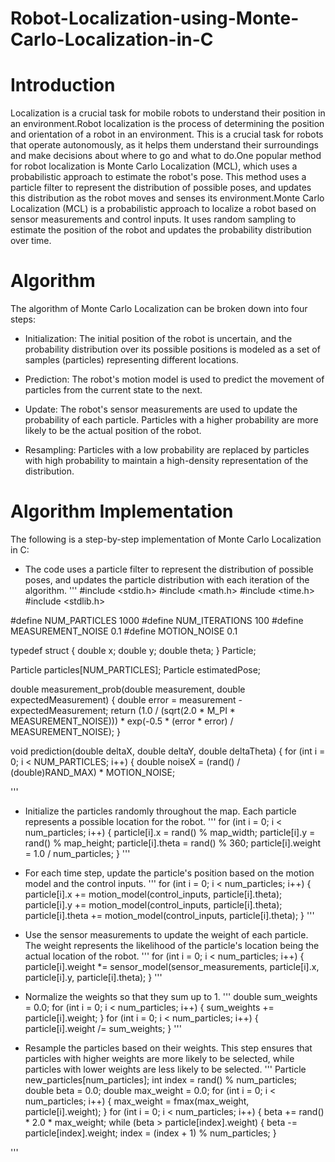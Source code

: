 # Robot-Localization-using-Monte-Carlo-Localization-in-C

# Introduction

Localization is a crucial task for mobile robots to understand their position in an environment.Robot localization is the process of determining the position and orientation of a robot in an environment. This is a crucial task for robots that operate autonomously, as it helps them understand their surroundings and make decisions about where to go and what to do.One popular method for robot localization is Monte Carlo Localization (MCL), which uses a probabilistic approach to estimate the robot's pose. This method uses a particle filter to represent the distribution of possible poses, and updates this distribution as the robot moves and senses its environment.Monte Carlo Localization (MCL) is a probabilistic approach to localize a robot based on sensor measurements and control inputs. It uses random sampling to estimate the position of the robot and updates the probability distribution over time.

# Algorithm

The algorithm of Monte Carlo Localization can be broken down into four steps:

* Initialization: The initial position of the robot is uncertain, and the probability distribution over its possible positions is modeled as a set of samples (particles) representing different locations.

* Prediction: The robot's motion model is used to predict the movement of particles from the current state to the next.

* Update: The robot's sensor measurements are used to update the probability of each particle. Particles with a higher probability are more likely to be the actual position of the robot.

* Resampling: Particles with a low probability are replaced by particles with high probability to maintain a high-density representation of the distribution.

# Algorithm Implementation

The following is a step-by-step implementation of Monte Carlo Localization in C:

* The code uses a particle filter to represent the distribution of possible poses, and updates the particle distribution with each iteration of the algorithm.
'''
#include <stdio.h>
#include <math.h>
#include <time.h>
#include <stdlib.h>

#define NUM_PARTICLES 1000
#define NUM_ITERATIONS 100
#define MEASUREMENT_NOISE 0.1
#define MOTION_NOISE 0.1

typedef struct {
  double x;
  double y;
  double theta;
} Particle;

Particle particles[NUM_PARTICLES];
Particle estimatedPose;

double measurement_prob(double measurement, double expectedMeasurement) {
  double error = measurement - expectedMeasurement;
  return (1.0 / (sqrt(2.0 * M_PI * MEASUREMENT_NOISE))) * exp(-0.5 * (error * error) / MEASUREMENT_NOISE);
}

void prediction(double deltaX, double deltaY, double deltaTheta) {
  for (int i = 0; i < NUM_PARTICLES; i++) {
    double noiseX = (rand() / (double)RAND_MAX) * MOTION_NOISE;

'''
* Initialize the particles randomly throughout the map. Each particle represents a possible location for the robot.
'''
for (int i = 0; i < num_particles; i++) {
    particle[i].x = rand() % map_width;
    particle[i].y = rand() % map_height;
    particle[i].theta = rand() % 360;
    particle[i].weight = 1.0 / num_particles;
}
'''
* For each time step, update the particle's position based on the motion model and the control inputs.
'''
for (int i = 0; i < num_particles; i++) {
    particle[i].x += motion_model(control_inputs, particle[i].theta);
    particle[i].y += motion_model(control_inputs, particle[i].theta);
    particle[i].theta += motion_model(control_inputs, particle[i].theta);
}
'''

* Use the sensor measurements to update the weight of each particle. The weight represents the likelihood of the particle's location being the actual location of the robot.
'''
for (int i = 0; i < num_particles; i++) {
    particle[i].weight *= sensor_model(sensor_measurements, particle[i].x, particle[i].y, particle[i].theta);
}
'''
* Normalize the weights so that they sum up to 1.
'''
double sum_weights = 0.0;
for (int i = 0; i < num_particles; i++) {
    sum_weights += particle[i].weight;
}
for (int i = 0; i < num_particles; i++) {
    particle[i].weight /= sum_weights;
}
'''

* Resample the particles based on their weights. This step ensures that particles with higher weights are more likely to be selected, while particles with lower weights are less likely to be selected.
'''
Particle new_particles[num_particles];
int index = rand() % num_particles;
double beta = 0.0;
double max_weight = 0.0;
for (int i = 0; i < num_particles; i++) {
    max_weight = fmax(max_weight, particle[i].weight);
}
for (int i = 0; i < num_particles; i++) {
    beta += rand() * 2.0 * max_weight;
    while (beta > particle[index].weight) {
        beta -= particle[index].weight;
        index = (index + 1) % num_particles;
    }
   
'''


